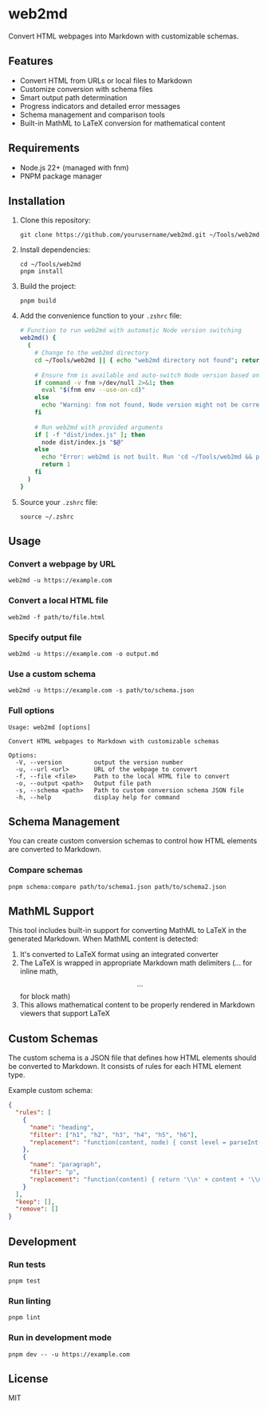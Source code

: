 # web2md

Convert HTML webpages into Markdown with customizable schemas.

## Features

- Convert HTML from URLs or local files to Markdown
- Customize conversion with schema files
- Smart output path determination
- Progress indicators and detailed error messages
- Schema management and comparison tools
- Built-in MathML to LaTeX conversion for mathematical content

## Requirements

- Node.js 22+ (managed with fnm)
- PNPM package manager

## Installation

1. Clone this repository:
   ```
   git clone https://github.com/yourusername/web2md.git ~/Tools/web2md
   ```

2. Install dependencies:
   ```
   cd ~/Tools/web2md
   pnpm install
   ```

3. Build the project:
   ```
   pnpm build
   ```

4. Add the convenience function to your `.zshrc` file:
   ```bash
   # Function to run web2md with automatic Node version switching
   web2md() {
     (
       # Change to the web2md directory
       cd ~/Tools/web2md || { echo "web2md directory not found"; return 1; }
       
       # Ensure fnm is available and auto-switch Node version based on .node-version
       if command -v fnm >/dev/null 2>&1; then
         eval "$(fnm env --use-on-cd)"
       else
         echo "Warning: fnm not found, Node version might not be correct"
       fi
       
       # Run web2md with provided arguments
       if [ -f "dist/index.js" ]; then
         node dist/index.js "$@"
       else
         echo "Error: web2md is not built. Run 'cd ~/Tools/web2md && pnpm build' first."
         return 1
       fi
     )
   }
   ```

5. Source your `.zshrc` file:
   ```
   source ~/.zshrc
   ```

## Usage

### Convert a webpage by URL

```
web2md -u https://example.com
```

### Convert a local HTML file

```
web2md -f path/to/file.html
```

### Specify output file

```
web2md -u https://example.com -o output.md
```

### Use a custom schema

```
web2md -u https://example.com -s path/to/schema.json
```

### Full options

```
Usage: web2md [options]

Convert HTML webpages to Markdown with customizable schemas

Options:
  -V, --version         output the version number
  -u, --url <url>       URL of the webpage to convert
  -f, --file <file>     Path to the local HTML file to convert
  -o, --output <path>   Output file path
  -s, --schema <path>   Path to custom conversion schema JSON file
  -h, --help            display help for command
```

## Schema Management

You can create custom conversion schemas to control how HTML elements are converted to Markdown.

### Compare schemas

```
pnpm schema:compare path/to/schema1.json path/to/schema2.json
```

## MathML Support

This tool includes built-in support for converting MathML to LaTeX in the generated Markdown. When MathML content is detected:

1. It's converted to LaTeX format using an integrated converter
2. The LaTeX is wrapped in appropriate Markdown math delimiters ($...$ for inline math, $$...$$ for block math)
3. This allows mathematical content to be properly rendered in Markdown viewers that support LaTeX

## Custom Schemas

The custom schema is a JSON file that defines how HTML elements should be converted to Markdown. It consists of rules for each HTML element type.

Example custom schema:

```json
{
  "rules": [
    {
      "name": "heading",
      "filter": ["h1", "h2", "h3", "h4", "h5", "h6"],
      "replacement": "function(content, node) { const level = parseInt(node.tagName.charAt(1)); return '\\n' + '#'.repeat(level) + ' ' + content + '\\n'; }"
    },
    {
      "name": "paragraph",
      "filter": "p",
      "replacement": "function(content) { return '\\n' + content + '\\n'; }"
    }
  ],
  "keep": [],
  "remove": []
}
```

## Development

### Run tests

```
pnpm test
```

### Run linting

```
pnpm lint
```

### Run in development mode

```
pnpm dev -- -u https://example.com
```

## License

MIT
